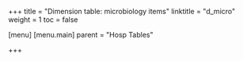 +++
title = "Dimension table: microbiology items"
linktitle = "d_micro"
weight = 1
toc = false

[menu]
  [menu.main]
    parent = "Hosp Tables"

+++